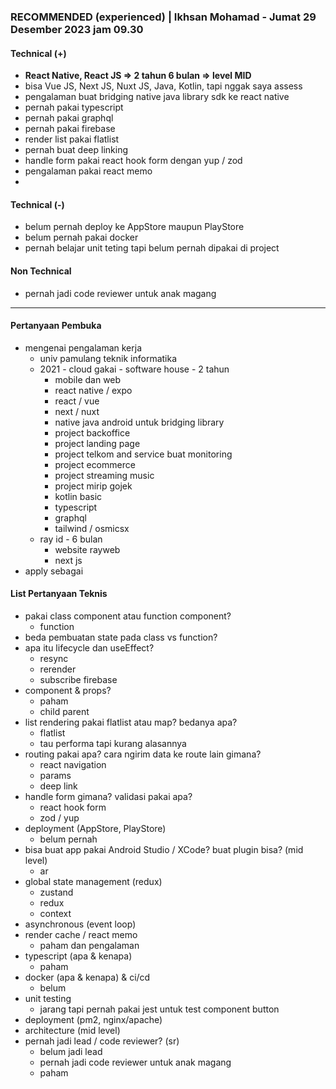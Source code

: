 ### **RECOMMENDED (experienced)** | Ikhsan Mohamad - Jumat 29 Desember 2023 jam 09.30

#### Technical (+) 

- **React Native, React JS => 2 tahun 6 bulan => level MID**  
- bisa Vue JS, Next JS, Nuxt JS, Java, Kotlin, tapi nggak saya assess
- pengalaman buat bridging native java library sdk ke react native
- pernah pakai typescript
- pernah pakai graphql
- pernah pakai firebase
- render list pakai flatlist
- pernah buat deep linking
- handle form pakai react hook form dengan yup / zod
- pengalaman pakai react memo
- 

#### Technical (-)  

- belum pernah deploy ke AppStore maupun PlayStore
- belum pernah pakai docker
- pernah belajar unit teting tapi belum pernah dipakai di project

#### Non Technical  

- pernah jadi code reviewer untuk anak magang

---

#### Pertanyaan Pembuka

- mengenai pengalaman kerja  
	- univ pamulang teknik informatika
	- 2021 - cloud gakai - software house - 2 tahun
		- mobile dan web
		- react native / expo
		- react / vue
		- next / nuxt
		- native java android untuk bridging library
		- project backoffice
		- project landing page
		- project telkom and service buat monitoring
		- project ecommerce
		- project streaming music
		- project mirip gojek
		- kotlin basic
		- typescript
		- graphql
		- tailwind / osmicsx
	- ray id - 6 bulan
		- website rayweb
		- next js
- apply sebagai


#### List Pertanyaan Teknis

- pakai class component atau function component?
	- function
- beda pembuatan state pada class vs function?  
- apa itu lifecycle dan useEffect?
	- resync
	- rerender
	- subscribe firebase
- component & props?
	- paham
	- child parent
- list rendering pakai flatlist atau map? bedanya apa?
	- flatlist
	- tau performa tapi kurang alasannya
- routing pakai apa? cara ngirim data ke route lain gimana?
	- react navigation
	- params
	- deep link
- handle form gimana? validasi pakai apa?
	- react hook form
	- zod / yup
- deployment (AppStore, PlayStore)
	- belum pernah
- bisa buat app pakai Android Studio / XCode? buat plugin bisa? (mid level)
	- ar
- global state management (redux)  
	- zustand
	- redux
	- context
- asynchronous (event loop)  
- render cache / react memo
	- paham dan pengalaman
- typescript (apa & kenapa)  
	- paham
- docker (apa & kenapa) & ci/cd  
	- belum
- unit testing  
	- jarang tapi pernah pakai jest untuk test component button
- deployment (pm2, nginx/apache)  
- architecture (mid level)  
- pernah jadi lead / code reviewer? (sr)
	- belum jadi lead
	- pernah jadi code reviewer untuk anak magang
	- paham 